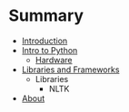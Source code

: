 # Summary

* [Introduction](README.md)
* [Intro to Python](intro_to_python.md)
   * [Hardware](hardware.md)
* [Libraries and Frameworks](libraries_and_frameworks.md)
   * Libraries
       * NLTK
* [About](about.md)

